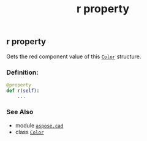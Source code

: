 ﻿---
title: r property
second_title: Aspose.CAD for Python via .NET API References
description: 
type: docs
weight: 1350
url: /aspose.cad/color/r/
is_root: false
---

## r property


Gets the red component value of this [`Color`](/cad/python-net/aspose.cad/color) structure.
### Definition:
```python
@property
def r(self):
    ...
```

### See Also
* module [`aspose.cad`](../../)
* class [`Color`](/cad/python-net/aspose.cad/color)
